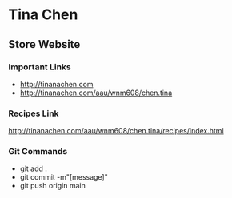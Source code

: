 # Tina Chen

## Store Website 

### Important Links

- http://tinanachen.com
- http://tinanachen.com/aau/wnm608/chen.tina

### Recipes Link
http://tinanachen.com/aau/wnm608/chen.tina/recipes/index.html

### Git Commands

- git add .
- git commit -m"[message]"
- git push origin main